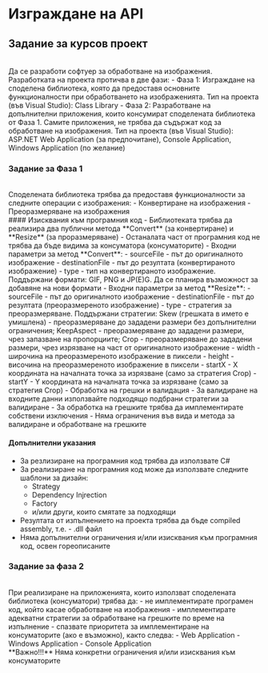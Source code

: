 # Изграждане на API

## Задание за курсов проект
<br>
Да се разработи софтуер за обработване на изображения. Разработката на проекта протичва в две фази:
- Фаза 1: Изграждане на споделена библиотека, която да предоставя основните функционалности при обработването на изображенията. Тип на проекта (във Visual Studio): Class Library
- Фаза 2: Разработване на допълнителни приложения, които консумират споделената библиотека от Фаза 1. Самите приложения, не трябва да съдържат код за обработване на изображения. Тип на проекта (във Visual Studio): ASP.NET Web Application (за предпочитане), Console Application, Windows Application (по желание)

### Задание за Фаза 1
<br>
Споделената библиотека трябва да предоставя функционалности за следните операции с изображения:
- Конвертиране на изображения 
- Преоразмеряване на изображения

<br>
#### Изисквания към програмния код
- Библиотеката трябва да реализира два публични метода **Convert** (за конвертиране) и **Resize** (за проразмеряване)
- Останалата част от програмния код не трябва да бъде видима за консуматора (консуматорите)
- Входни параметри за метод **Convert**:
    - sourceFile - път до оригиналното изображение
    - destinationFile - път до резултата (конвертираното изображение)
    - type - тип на конвертираното изображение. Поддържани формати: GIF, PNG и JP(E)G. Да се планира възможност за добавяне на нови формати
- Входни параметри за метод **Resize**:
    - sourceFile - път до оригиналното изображение
    - destinationFile - път до резултата (преоразмереното изображение)
    - type - стратегия за преоразмеряване. Поддържани стратегии: Skew (грешката в името е умишлена) - преоразмеряване до зададени размери без допълнителни ограничения; KeepAspect - преоразмеряване до зададени размери, чрез запазване на пропорциите; Crop - преоразмеряване до зададени размери, чрез изрязване на част от оригиналното изображение
    - width - широчина на преоразмереното изображение в пиксели
    - height - височина на преоразмереното изображение в пиксели
    - startX - X координата на началната точка за изрязване (само за стратегия Crop)
    - startY - Y координата на началната точка за изрязване (само за стратегия Crop)
- Обработка на грешки и валидация 
    - За валидиране на входните данни използвайте подходящо подбрани стратегии за валидиране
    - За обработка на грешките трябва да имплементирате собствени изключения
    - Няма ограничения във вида и метода за валидиране и обработване на грешките

#### Допълнителни указания
- За резлизиране на програмния код трябва да използвате C#
- За реализиране на програмния код може да използвате следните шаблони за дизайн:
    - Strategy
    - Dependency Injrection
    - Factory
    - и/или други, които смятате за подходящи
- Резултата от изпълнението на проекта трябва да бъде compiled assembly, т.е. - .dll файл
- Няма допълнителни ограничения и/или изисквания към програмния код, освен гореописаните

### Задание за фаза 2
<br>
При реализиране на приложенията, които използват споделената библиотека (консуматори) трябва да:
- не имплементирате програмен код, който касае обработване на изображения
- имплементирате адекватни стратегии за обработване на грешките по време на изпълнение
- спазвате приоритета за имплементиране на консуматорите (ако е възможно), както следва:
    - Web Application
    - Windows Application
    - Console Application

<br>
**Важно!!!** Няма конкретни ограничения и/или изисквания към консуматорите

